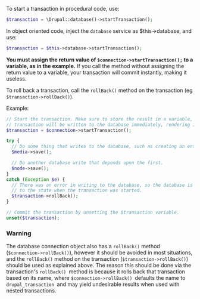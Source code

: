 To start a transaction in procedural code, use:

```php
$transaction = \Drupal::database()->startTransaction();
```

In object oriented code, inject the `database` service as $this->database, and use:

```php
$transaction = $this->database->startTransaction();
```

**You must assign the return value of `$connection->startTransaction();` to a variable, as in the example.** If you call the method without assigning the return value to a variable, your transaction will commit instantly, making it useless.

To roll back a transaction, call the `rollBack()` method on the transaction (eg `$transaction->rollBack()`).

Example:

```php
// Start the transaction. Make sure to store the result in a variable, else the
// transaction will be written to the database immediately, rendering it useless.
$transaction = $connection->startTransaction();

try {
  // Do some thing that writes to the database, such as creating an entity.
  $media->save();

  // Do another database write that depends upon the first.
  $node->save();
}
catch (Exception $e) {
  // There was an error in writing to the database, so the database is rolled back
  // to the state when the transaction was started.
  $transaction->rollBack();
}

// Commit the transaction by unsetting the $transaction variable.
unset($transaction);


```

### Warning

The database connection object also has a `rollBack()` method (`$connection->rollBack()`), however it should be avoided in most situations, and the `rollBack()` method on the transaction (`$transaction->rollBack()`) should be used as explained above. The reason this should be done via the transaction's `rollBack() `method is because it rolls back that transaction based on its name, where `$connection->rollBack() `defaults the name to `drupal_transaction `and may yield undesirable results when used with nested transactions.